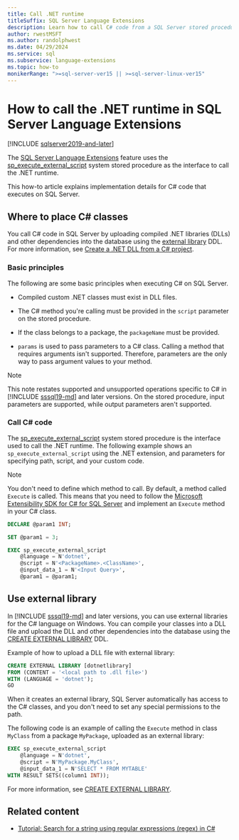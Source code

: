```yaml
---
title: Call .NET runtime
titleSuffix: SQL Server Language Extensions
description: Learn how to call C# code from a SQL Server stored procedures using SQL Server Language Extensions.
author: rwestMSFT
ms.author: randolphwest
ms.date: 04/29/2024
ms.service: sql
ms.subservice: language-extensions
ms.topic: how-to
monikerRange: ">=sql-server-ver15 || >=sql-server-linux-ver15"
---
```

# How to call the .NET runtime in SQL Server Language Extensions

[!INCLUDE [sqlserver2019-and-later](../../includes/applies-to-version/sqlserver2019-and-later.md)]

The [SQL Server Language Extensions](../language-extensions-overview.md) feature uses the [sp_execute_external_script](../../relational-databases/system-stored-procedures/sp-execute-external-script-transact-sql.md) system stored procedure as the interface to call the .NET runtime.

This how-to article explains implementation details for C# code that executes on SQL Server.

## Where to place C# classes

You call C# code in SQL Server by uploading compiled .NET libraries (DLLs) and other dependencies into the database using the [external library](#external-library) DDL. For more information, see [Create a .NET DLL from a C# project](create-a-c-sharp-library.md).

### Basic principles

The following are some basic principles when executing C# on SQL Server.

- Compiled custom .NET classes must exist in DLL files.

- The C# method you're calling must be provided in the `script` parameter on the stored procedure.

- If the class belongs to a package, the `packageName` must be provided.

- `params` is used to pass parameters to a C# class. Calling a method that requires arguments isn't supported. Therefore, parameters are the only way to pass argument values to your method.

> [!NOTE]  
> This note restates supported and unsupported operations specific to C# in [!INCLUDE [sssql19-md](../../includes/sssql19-md.md)] and later versions. On the stored procedure, input parameters are supported, while output parameters aren't supported.

### Call C# code

The [sp_execute_external_script](../../relational-databases/system-stored-procedures/sp-execute-external-script-transact-sql.md) system stored procedure is the interface used to call the .NET runtime. The following example shows an `sp_execute_external_script` using the .NET extension, and parameters for specifying path, script, and your custom code.

> [!NOTE]  
> You don't need to define which method to call. By default, a method called `Execute` is called. This means that you need to follow the [Microsoft Extensibility SDK for C# for SQL Server](extensibility-sdk-c-sharp-sql-server.md) and implement an `Execute` method in your C# class.

```sql
DECLARE @param1 INT;

SET @param1 = 3;

EXEC sp_execute_external_script
    @language = N'dotnet',
    @script = N'<PackageName>.<ClassName>',
    @input_data_1 = N'<Input Query>',
    @param1 = @param1;
```

## <a id="external-library"></a> Use external library

In [!INCLUDE [sssql19-md](../../includes/sssql19-md.md)] and later versions, you can use external libraries for the C# language on Windows. You can compile your classes into a DLL file and upload the DLL and other dependencies into the database using the [CREATE EXTERNAL LIBRARY](../../t-sql/statements/create-external-library-transact-sql.md) DDL.

Example of how to upload a DLL file with external library:

```sql
CREATE EXTERNAL LIBRARY [dotnetlibrary]
FROM (CONTENT = '<local path to .dll file>')
WITH (LANGUAGE = 'dotnet');
GO
```

When it creates an external library, SQL Server automatically has access to the C# classes, and you don't need to set any special permissions to the path.

The following code is an example of calling the `Execute` method in class `MyClass` from a package `MyPackage`, uploaded as an external library:

```sql
EXEC sp_execute_external_script
    @language = N'dotnet',
    @script = N'MyPackage.MyClass',
    @input_data_1 = N'SELECT * FROM MYTABLE'
WITH RESULT SETS((column1 INT));
```

For more information, see [CREATE EXTERNAL LIBRARY](../../t-sql/statements/create-external-library-transact-sql.md).

## Related content

- [Tutorial: Search for a string using regular expressions (regex) in C#](../tutorials/search-for-string-using-regular-expressions-in-c-sharp.md)
